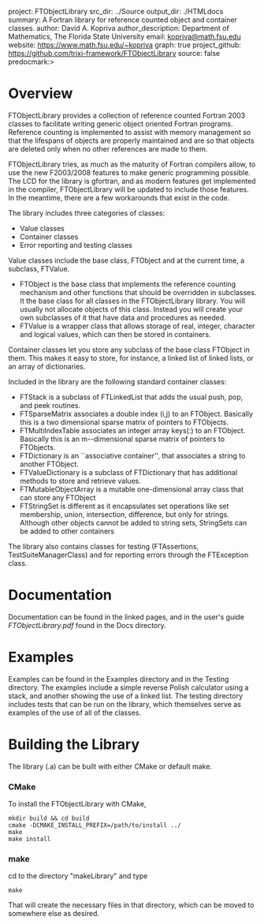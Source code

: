 project: FTObjectLibrary
src_dir: ../Source
output_dir: ./HTMLdocs
summary: A Fortran library for reference counted object and container classes.
author: David A. Kopriva
author_description: Department of Mathematics, The Florida State University
email: kopriva@math.fsu.edu
website: https://www.math.fsu.edu/~kopriva
graph: true 
project_github: https://github.com/trixi-framework/FTObjectLibrary
source: false
predocmark:>

# Overview

 FTObjectLibrary provides a collection of reference counted Fortran 2003 classes to 
 facilitate writing generic object oriented Fortran programs. Reference counting
 is implemented to assist with memory management so that the lifespans of objects
 are properly maintained and are so that objects are deleted only when no other references are made to them.


 FTObjectLibrary tries, as much as the maturity of Fortran compilers allow, to
 use the new F2003/2008 features to make generic programming possible. The LCD
 for the library is gfortran, and as modern features get implemented in the
 compiler, FTObjectLibrary will be updated to include those features. In the meantime, there
 are a few workarounds that exist in the code.
 
 The library includes three categories of classes:

 * Value classes
 * Container classes
 * Error reporting and testing classes

 Value classes include the base class, FTObject and at the current time, a subclass, FTValue.

- FTObject is the base class that implements the reference counting mechanism and other functions that should be overridden in subclasses. It the base class for all classes in the FTObjectLibrary library. You will usually not allocate objects of this class. Instead you will create your own subclasses of it that have data and procedures as needed.
- FTValue is a wrapper class that allows storage of real, integer, character and logical values, which can then be stored in containers.

Container classes let you store any subclass of the base class FTObject in them. This makes it easy to store, for instance, a linked list of linked lists, or an array of dictionaries.

Included in the library are the following standard container classes:

- FTStack is a subclass of FTLinkedList that adds the usual push, pop, and peek routines.
- FTSparseMatrix associates a double index (i,j) to an FTObject. Basically this is a two dimensional sparse matrix of pointers to FTObjects.
- FTMultiIndexTable associates an integer array keys(:) to an FTObject. Basically this is an m--dimensional sparse matrix of pointers to FTObjects.
- FTDictionary is an ``associative container'', that associates a string to another FTObject. 
- FTValueDictionary is a subclass of FTDictionary that has additional methods to store and retrieve
values.
- FTMutableObjectArray is a mutable one-dimensional array class that can store any FTObject
- FTStringSet is different as it encapsulates set operations like set membership, union, intersection, difference, but only for strings. Although other objects cannot be added to string sets, StringSets can be added to other containers

 The library also contains classes for testing (FTAssertions, TestSuiteManagerClass) and for reporting errors through the FTException class.

# Documentation

Documentation can be found in the linked pages, and in the user's guide *FTObjectLibrary.pdf* found in the Docs directory.

# Examples

Examples can be found in the Examples directory and in the Testing directory. The examples include a simple reverse Polish calculator using a stack, and another showing the use of a linked list. The testing directory includes tests that can be run on the library, which themselves serve as examples of the use of all of the classes.

# Building the Library

The library (.a) can be built with either CMake or default make.

### CMake
To install the FTObjectLibrary with CMake,
```
mkdir build && cd build
cmake -DCMAKE_INSTALL_PREFIX=/path/to/install ../
make
make install
```

### make

cd to the directory "makeLibrary" and type
```
make
```

That will create the necessary files in that directory, which can be moved to somewhere else as desired.

